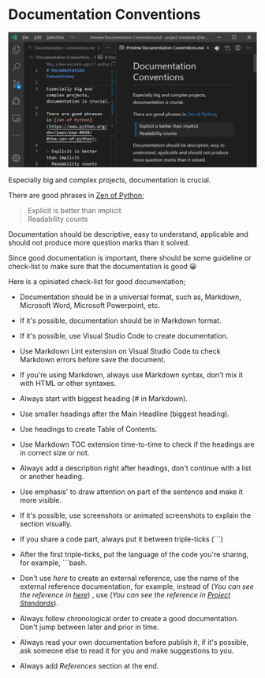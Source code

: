 # Documentation Conventions

![Documentation Conventions](./title-documentation-conventions.png "Documentation Conventions")

Especially big and complex projects, documentation is crucial.

There are good phrases in [Zen of Python](https://www.python.org/dev/peps/pep-0020/#the-zen-of-python);

> Explicit is better than implicit  
  Readability counts

Documentation should be descriptive, easy to understand, applicable and should not produce more question marks than it solved.

Since good documentation is important, there should be some guideline or check-list to make sure that the documentation is good 😀

Here is a opiniated check-list for good documentation;

* Documentation should be in a universal format, such as, Markdown, Microsoft Word, Microsoft Powerpoint, etc.

* If it's possible, documentation should be in Markdown format.

* If it's possible, use Visual Studio Code to create documentation.

* Use Markdown Lint extension on Visual Studio Code to check Markdown errors before save the document.

* If you're using Markdown, always use Markdown syntax, don't mix it with HTML or other syntaxes.

* Always start with biggest heading (# in Markdown).

* Use smaller headings after the Main Headline (biggest heading).

* Use headings to create Table of Contents.

* Use Markdown TOC extension time-to-time to check if the headings are in correct size or not.

* Always add a description right after headings, don't continue with a list or another heading.

* Use emphasis' to draw attention on part of the sentence and make it more visible.

* If it's possible, use screenshots or animated screenshots to explain the section visually.

* If you share a code part, always put it between triple-ticks (```)

* After the first triple-ticks, put the language of the code you're sharing, for example, ```bash.

* Don't use _here_ to create an external reference, use the name of the external reference documentation, for example, instead of (_You can see the reference in [here](https://github.com/polatengin/project-standards)_) , use (_You can see the reference in [Project Standards](https://github.com/polatengin/project-standards)_).

* Always follow chronological order to create a good documentation. Don't jump between later and prior in time.

* Always read your own documentation before publish it, if it's possible, ask someone else to read it for you and make suggestions to you.

* Always add _References_ section at the end.
